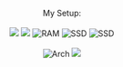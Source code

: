<p align='center'>
  My Setup:<br></br>
  <img src="https://img.shields.io/badge/AMD-Ryzen 7 7900X-FF0000?labelColor=grey&style=for-the-badge&logo=AMD" />
  <img src="https://img.shields.io/badge/AMD-RX 7900XT-FF0000?labelColor=grey&style=for-the-badge&logo=AMD" />
  <img src="https://img.shields.io/badge/RAM-64GB-blue?labelColor=grey&style=for-the-badge" alt="RAM" />
  <img src="https://img.shields.io/badge/SSD-1TB-blue?labelColor=grey&style=for-the-badge" alt="SSD" />
  <img src="https://img.shields.io/badge/SSD-2TB-blue?labelColor=grey&style=for-the-badge" alt="SSD" />
  <br></br>
  <img src="https://img.shields.io/badge/Arch Linux-gray?style=for-the-badge&logo=archlinux&logoColor=blue" alt="Arch" />
  <img src="https://img.shields.io/badge/KDE Plasma-blue?style=for-the-badge&logo=kde&logoColor=white" />
</p>

